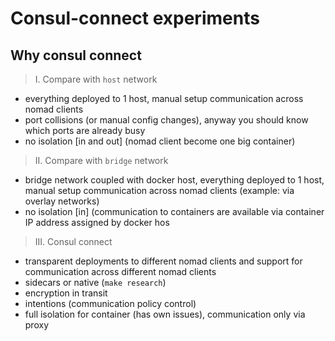 # Consul-connect experiments
## Why consul connect
>I. Compare with `host` network
- everything deployed to 1 host, manual setup communication across nomad clients
- port collisions (or manual config changes), anyway you should know which ports are already busy
- no isolation [in and out] (nomad client become one big container)

>II. Compare with `bridge` network
- bridge network coupled with docker host, everything deployed to 1 host, manual setup communication across nomad clients (example: via overlay networks) 
- no isolation [in] (communication to containers are available via container IP address assigned by docker hos

> III. Consul connect
- transparent deployments to different nomad clients and support for communication across different nomad clients
- sidecars or native (`make research`)
- encryption in transit
- intentions (communication policy control)
- full isolation for container (has own issues), communication only via proxy

